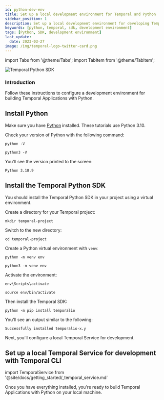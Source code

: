 ```yaml
---
id: python-dev-env
title: Set up a local development environment for Temporal and Python
sidebar_position: 1
description: Set up a local development environment for developing Temporal Applications using the Python programming language.
keywords: [python, temporal, sdk, development environment]
tags: [Python, SDK, development environment]
last_update:
  date: 2023-03-27
image: /img/temporal-logo-twitter-card.png
---
```


import Tabs from '@theme/Tabs';
import TabItem from '@theme/TabItem';

![Temporal Python SDK](/img/sdk_banners/banner_python.png)
### Introduction

Follow these instructions to configure a development environment for building Temporal Applications with Python.

## Install Python

Make sure you have [Python](https://www.python.org/downloads/) installed. These tutorials use Python 3.10.

Check your version of Python with the following command:

<Tabs groupId="os" queryString>
  <TabItem value="win" label="Windows">

```command
python -V
```

  </TabItem>
  <TabItem value="mac" label="macOS">

```command
python3 -V
```

  </TabItem>
</Tabs>

You'll see the version printed to the screen:

```
Python 3.10.9
```


## Install the Temporal Python SDK

You should install the Temporal Python SDK in your project using a virtual environment.

Create a directory for your Temporal project:

```command
mkdir temporal-project
```

Switch to the new directory:

```command
cd temporal-project
```

Create a Python virtual environment with `venv`:

<Tabs queryString groupId="os">
  <TabItem value="win" label="Windows">

```command
python -m venv env
```

  </TabItem>
  <TabItem value="mac" label="macOS">

```command
python3 -m venv env
```

  </TabItem>
</Tabs>


Activate the environment:

<Tabs queryString groupId="os">
  <TabItem value="win" label="Windows">

```command
env\Scripts\activate
```

  </TabItem>
  <TabItem value="mac" label="macOS">

```command
source env/bin/activate
```

  </TabItem>
</Tabs>

Then install the Temporal SDK:

```command
python -m pip install temporalio
```

You'll see an output similar to the following:

```output
Successfully installed temporalio-x.y
```

Next, you'll configure a local Temporal Service for development.

## Set up a local Temporal Service for development with Temporal CLI

import TemporalService from '@site/docs/getting_started/_temporal_service.md'

<TemporalService />

Once you have everything installed, you're ready to build Temporal Applications with Python on your local machine.

